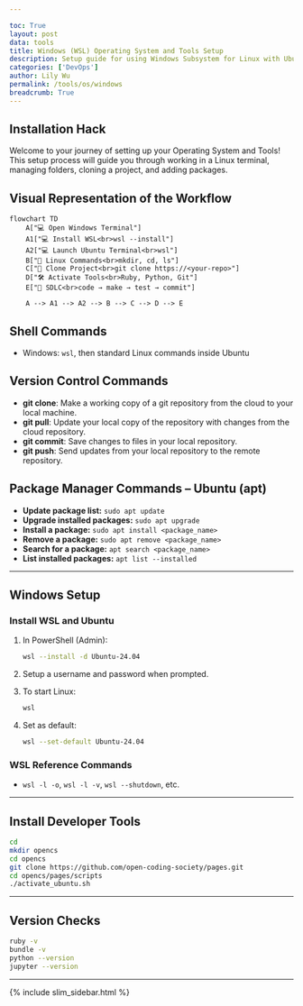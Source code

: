 ```yaml
---

toc: True
layout: post
data: tools
title: Windows (WSL) Operating System and Tools Setup
description: Setup guide for using Windows Subsystem for Linux with Ubuntu for development.
categories: ['DevOps']
author: Lily Wu
permalink: /tools/os/windows
breadcrumb: True 
---
```


## Installation Hack

Welcome to your journey of setting up your Operating System and Tools! This setup process will guide you through working in a Linux terminal, managing folders, cloning a project, and adding packages.

## Visual Representation of the Workflow

```mermaid
flowchart TD
    A["💻 Open Windows Terminal"] 
    A1["💻 Install WSL<br>wsl --install"] 
    A2["💻 Launch Ubuntu Terminal<br>wsl"]
    B["📁 Linux Commands<br>mkdir, cd, ls"]
    C["📁 Clone Project<br>git clone https://<your-repo>"]
    D["🛠️ Activate Tools<br>Ruby, Python, Git"]
    E["🔄 SDLC<br>code → make → test → commit"]

    A --> A1 --> A2 --> B --> C --> D --> E
```

## Shell Commands

- Windows: `wsl`, then standard Linux commands inside Ubuntu

## Version Control Commands

- **git clone**: Make a working copy of a git repository from the cloud to your local machine.
- **git pull**: Update your local copy of the repository with changes from the cloud repository.
- **git commit**: Save changes to files in your local repository.
- **git push**: Send updates from your local repository to the remote repository.

## Package Manager Commands – Ubuntu (apt)

- **Update package list:** `sudo apt update`
- **Upgrade installed packages:** `sudo apt upgrade`
- **Install a package:** `sudo apt install <package_name>`
- **Remove a package:** `sudo apt remove <package_name>`
- **Search for a package:** `apt search <package_name>`
- **List installed packages:** `apt list --installed`

---

## Windows Setup

### Install WSL and Ubuntu

1. In PowerShell (Admin):  

   ```bash
   wsl --install -d Ubuntu-24.04
   ```

2. Setup a username and password when prompted.

3. To start Linux:  

   ```bash
   wsl
   ```

4. Set as default:  

   ```bash
   wsl --set-default Ubuntu-24.04
   ```

### WSL Reference Commands

- `wsl -l -o`, `wsl -l -v`, `wsl --shutdown`, etc.

---

## Install Developer Tools

```bash
cd
mkdir opencs 
cd opencs 
git clone https://github.com/open-coding-society/pages.git
cd opencs/pages/scripts
./activate_ubuntu.sh
```

---

## Version Checks

```bash
ruby -v
bundle -v
python --version
jupyter --version
```

---

{% include slim_sidebar.html %}